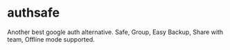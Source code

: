 # authsafe
Another best google auth alternative. Safe, Group, Easy Backup, Share with team, Offline mode supported.
